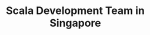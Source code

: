 ---
title: Scala Development Team in Singapore
permalink: /landings/scala-developer-singapore
technology: Scala
location: Singapore
---
